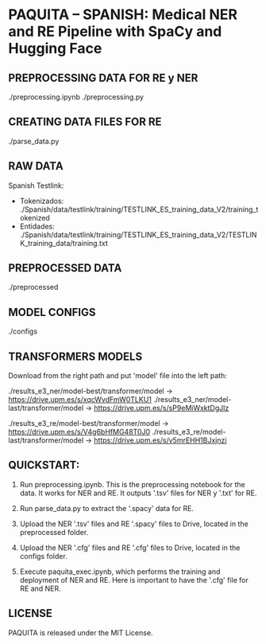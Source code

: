 # PAQUITA – SPANISH: Medical NER and RE Pipeline with SpaCy and Hugging Face

## PREPROCESSING DATA FOR RE y NER
./preprocessing.ipynb
./preprocessing.py

## CREATING DATA FILES FOR RE
./parse_data.py


## RAW DATA
Spanish Testlink:
- Tokenizados: ./Spanish/data/testlink/training/TESTLINK_ES_training_data_V2/training_tokenized
- Entidades: ./Spanish/data/testlink/training/TESTLINK_ES_training_data_V2/TESTLINK_training_data/training.txt


## PREPROCESSED DATA
./preprocessed


## MODEL CONFIGS
./configs

## TRANSFORMERS MODELS 
Download from the right path and put 'model' file into the left path:

./results_e3_ner/model-best/transformer/model -> https://drive.upm.es/s/xqcWvdFmW0TLKU1
./results_e3_ner/model-last/transformer/model -> https://drive.upm.es/s/sP9eMiWxktDgJlz

./results_e3_re/model-best/transformer/model -> https://drive.upm.es/s/V4g6bHfMG48T0J0
./results_e3_re/model-last/transformer/model -> https://drive.upm.es/s/v5mrEHH1BJxjnzi


## QUICKSTART:
1. Run preprocessing.ipynb. This is the preprocessing notebook for the data. It works for NER and RE. It outputs '.tsv' files for NER y '.txt' for RE.

2. Run parse_data.py to extract the '.spacy' data for RE.

3. Upload the NER '.tsv' files and RE '.spacy' files to Drive, located in the preprocessed folder.

4. Upload the NER '.cfg' files and RE '.cfg' files to Drive, located in the configs folder.

5. Execute paquita_exec.ipynb, which performs the training and deployment of NER and RE. Here is important to have the '.cfg' file for RE and NER. 



## LICENSE
PAQUITA is released under the MIT License.
